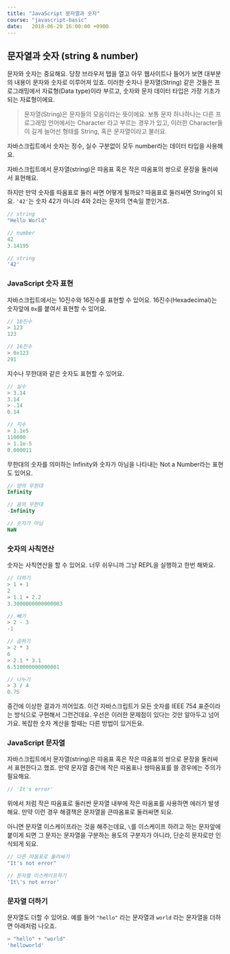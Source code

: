 ```yaml
---
title: "JavaScript 문자열과 숫자"
course: "javascript-basic"
date:   2018-06-20 16:00:00 +0900
---
```




## 문자열과 숫자 (string & number)

문자와 숫자는 중요해요. 당장 브라우저 탭을 열고 아무 웹사이트나 들어가 보면 대부분의 내용이 문자와 숫자로 이루어져 있죠. 이러한 숫자나 문자열(String) 같은 것들은 프로그래밍에서 자료형(Data type)이라 부르고, 숫자와 문자 데이터 타입은 가장 기초가 되는 자료형이에요.

> 문자열(String)은 문자들의 모음이라는 뜻이에요. 보통 문자 하나하나는 다른 프로그래밍 언어에서는 Character 라고 부르는 경우가 있고, 이러한 Character들이 길게 늘어선 형태를 String, 혹은 문자열이라고 불러요.



자바스크립트에서 숫자는 정수, 실수 구분없이 모두 number라는 데이터 타입을 사용해요.

자바스크립트에서 문자열(string)은 따옴표 혹은 작은 따옴표의 쌍으로 문장을 둘러싸서 표현해요.

하지만 만약 숫자를 따옴표로 둘러 싸면 어떻게 될까요? 따옴표로 둘러싸면 String이 되요. `'42'`는 숫자 42가 아니라 4와 2라는 문자의 연속일 뿐인거죠.

```js
// string
"Hello World"

// number
42
3.14195

// string
'42'
```



### JavaScript 숫자 표현

자바스크립트에서는 10진수와 16진수를 표현할 수 있어요. 16진수(Hexadecimal)는 숫자앞에 `0x`를 붙여서 표현할 수 있어요.

```js
// 10진수
> 123
123

// 16진수
> 0x123
291
```



지수나 무한대와 같은 숫자도 표현할 수 있어요.

```js
// 실수
> 3.14
3.14
> .14
0.14

// 지수
> 1.1e5
110000
> 1.1e-5
0.000011
```



무한대의 숫자를 의미하는 Infinity와 숫자가 아님을 나타내는 Not a Number라는 표현도 있어요.

```js
// 양의 무한대
Infinity

// 음의 무한대
-Infinity

// 숫자가 아님
NaN
```



### 숫자의 사칙연산

숫자는 사칙연산을 할 수 있어요. 너무 쉬우니까 그냥 REPL을 실행하고 한번 해봐요.

```js
// 더하기
> 1 + 1
2
> 1.1 + 2.2
3.3000000000000003

// 빼기
> 2 - 3
-1

// 곱하기
> 2 * 3
6
> 2.1 * 3.1
6.510000000000001

// 나누기
> 3 / 4
0.75
```

중간에 이상한 결과가 끼어있죠. 이건 자바스크립트가 모든 숫자를 IEEE 754 표준이라는 방식으로 구현해서 그런건데요. 우선은 이러한 문제점이 있다는 것만 알아두고 넘어가요. 복잡한 숫자 계산을 할때는 다른 방법이 있거든요.



### JavaScript 문자열

자바스크립트에서 문자열(string)은 따옴표 혹은 작은 따옴표의 쌍으로 문장을 둘러싸서 표현한다고 했죠. 만약 문자열 중간에 작은 따옴표나 쌍따옴표를 쓸 경우에는 주의가 필요해요.

```js
// 'It's error'
```

위에서 처럼 작은 따옴표로 둘러싼 문자열 내부에 작은 따옴표를 사용하면 에러가 발생해요. 만약 이런 경우 해결책은 문자열을 큰따옴표로 둘러싸면 되요.

아니면 문자열 이스케이프라는 것을 해주는데요, `\`를 이스케이프 하려고 하는 문자앞에 붙이게 되면 그 문자는 문자열을 구분하는 용도의 구분자가 아니라, 단순히 문자로만 인식되게 되요.

```js
// 다른 따옴표로 둘러싸기
"It's not error"

// 문자열 이스케이프하기
'It\'s not error'
```



### 문자열 더하기

문자열도 더할 수 있어요. 예를 들어 `"hello"` 라는 문자열과  `world` 라는 문자열을 더하면 아래처럼 나오죠.

```js
> "hello" + "world"
'helloworld'
```

